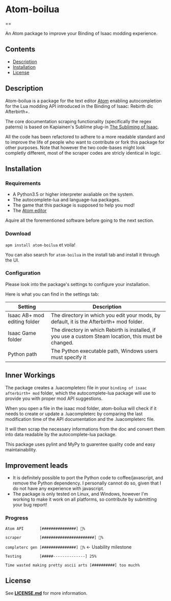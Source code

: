 # **Atom-boilua**
==

An Atom package to improve your Binding of Isaac modding experience.


## **Contents**
- [Description](#description)
- [Installation](#installation)
- [License](#license)


## **Description**
Atom-boilua is a package for the text editor [Atom](https://atom.io/) enabling autocompletion for the Lua modding API introduced in the Binding of Isaac: Rebirth dlc Afterbirth+.

The core documentation scraping functionality (specifically the regex paterns) is based on Kapiainen's Sublime plug-in [The Subliming of Isaac](https://github.com/Kapiainen/The-Subliming-Of-Isaac).

All the code has been refactored to adhere to a more readable standard and to improve the life of people who want to contribute or fork this package for other purposes. Note that however the two code-bases might look completly different, most of the scraper codes are stricly identical in logic.


## **Installation**

### **Requirements**
- A Python3.5 or higher interpreter avaliable on the system.
- The autocomplete-lua and language-lua packages.
- The game that this package is supposed to help you mod!
- The [Atom editor](https://atom.io/)

Aquire all the forementioned software before going to the next section.

### **Download**

`apm install atom-boilua` et voila!

You can also search for `atom-boilua` in the install tab and install it through the UI.

### **Configuration**
Please look into the package's settings to configure your installation.

Here is what you can find in the settings tab:

| Setting                      | Description                         |
| ---------------------------- | ----------------------------------- |
| Isaac AB+ mod editing folder | The directory in which you edit your mods, by default, it is the Afterbirth+ mod folder. |
| Isaac Game folder            | The directory in which Rebirth is installed, if you use a custom Steam location, this must be changed.
| Python path                  | The Python executable path, Windows users must specify it |

## **Inner Workings**
The package creates a .luacompleterc file in your `binding of isaac afterbirth+ mod` folder, which the autocomplete-lua package will use to provide you with proper mod API suggestions.

When you open a file in the isaac mod folder, atom-boilua will check if it needs to create or update a .luacompleterc by comparing the last modification time of the API documentation and the .luacompleterc file.

It will then scrap the necessary informations from the doc and convert them into data readable by the autocomplete-lua package.

This package uses pylint and MyPy to guarentee quality code and easy maintainability.

## **Improvement leads**
- It is definitely possible to port the Python code to coffee/javascript, and remove the Python dependency. I personally cannot do so, given that I do not have any experience with javascript.
- The package is only tested on Linux, and Windows, however I'm working to make it work on all platforms, so contribute by submitting your bug report!

### **Progress**
`Atom API       [###############] 💯%`

`scraper        [#######################] 💯%`

`completerc gen [###############] 💯%` ← Usability milestone

`Testing        [#####--------------] 25%`

`Time wasted making pretty ascii arts [##########] too much%`

## **License**
See [**LICENSE.md**](LICENSE.md) for more information.
